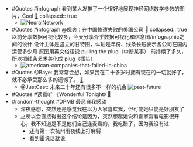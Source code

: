 - #Quotes #infograph 看到某人发推了一个很好地展现神经网络数学参数的图片，Cool [🔗](https://twitter.com/DataScienceDojo/status/1509895106610016260)
  collapsed:: true
	- ![NeuralNetwork](https://image-host-1255524710.cos.ap-beijing.myqcloud.com/img/20220403122748.png)
- #Quotes #infograph @倪爽：在中国惨遭失败的美国公司 [🔗](https://twitter.com/nishuang/status/1509379415725293568) 
  collapsed:: true
  以前分享数据可视化较多，今天分享介乎数据可视化和信息图/infographic之间的设计
  设计主体是竖立的甘特图，纵轴是年份、线条长短表示各公司在国内运营多少月
  原图用英文俗语说 pulling the plug（中断某事） 前持续了多久，所以把线条艺术美化成 plug（插头）
	- ![american-companies-that-failed-in-china](https://image-host-1255524710.cos.ap-beijing.myqcloud.com/img/20220403123519.png)
- #Quotes @Baye: 我常常会想，如果我在二十多岁时拥有现在的一切就好了，就不必承受那么多的遗憾了。 [🔗](https://twitter.com/waylybaye/status/1509836573436948487)
	- @JustCast: 未来二十年还有很多不一样的机会
	  ![past-future](https://image-host-1255524710.cos.ap-beijing.myqcloud.com/img/20220403123908.png)
- #Quotes #读看听 《Wonderful Tonight》 [🔗](https://www.youtube.com/watch?v=UprwkbzUX6g)
- #random-thought #DPMB 最忌自我感动
	- 深夜感想，突然还是感觉我在以为人家喜欢我，但可能她只能是好朋友了
	- 之所以会直接得出这个结论是因为，突然想起她说和霍家雷看电影很开心，我不知道是不是他们自己连麦看的，我吃醋了，因为我没有过
		- 还有第一次杭州雨夜线上打麻将
		- 看到霍说话就说